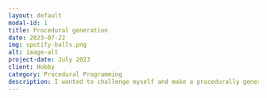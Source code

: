 ```yaml
---
layout: default
modal-id: 1
title: Procedural generation
date: 2023-07-22
img: spotify-balls.png
alt: image-alt
project-date: July 2023
client: Hobby
category: Procedural Programming
description: I wanted to challenge myself and make a procedurally generated game using my Spotify data. To achieve this, I used a Node.js server to gather some of my user data with the use of the Spotify API and the Unity game engine to render the graphics and define the gameplay. Initially, my goal was to simulate a basic eco-system with diverse creatures but the more I worked on it, the more "gaming-like" features I ended up producing. <br> The idea is simple, each of one my most played songs becomes a creature. The color and shape of the songs is determined by its track data provided by the spotify API. These attributes also have an influence in their personality and basic behavior. <br><br> For this project I spent a bunch of time researching about procedurally generated meshes and how to properly use the data to produce something fun and enjoyable so if you want to find out more about this project you can <a href="https://youtu.be/wvQCIMjlxHw?si=QMn7MBaH7qPODxUP" target="_blank">check my video</a>.
---
```

